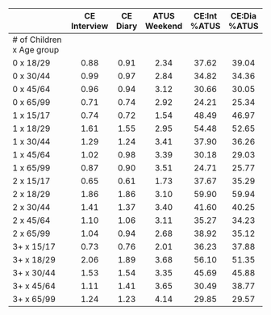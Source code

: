 
|                      | CE<br>Interview |  CE<br>Diary | ATUS<br>Weekend | CE:Int<br>%ATUS | CE:Dia<br>%ATUS |
| -------------------- | :----------: | :----------: | :----------: | :----------: | :----------: |
| # of Children x Age group |              |              |              |              |              |
| 0 x 18/29            |         0.88 |         0.91 |         2.34 |        37.62 |        39.04 |
| 0 x 30/44            |         0.99 |         0.97 |         2.84 |        34.82 |        34.36 |
| 0 x 45/64            |         0.96 |         0.94 |         3.12 |        30.66 |        30.05 |
| 0 x 65/99            |         0.71 |         0.74 |         2.92 |        24.21 |        25.34 |
| 1 x 15/17            |         0.74 |         0.72 |         1.54 |        48.49 |        46.97 |
| 1 x 18/29            |         1.61 |         1.55 |         2.95 |        54.48 |        52.65 |
| 1 x 30/44            |         1.29 |         1.24 |         3.41 |        37.90 |        36.26 |
| 1 x 45/64            |         1.02 |         0.98 |         3.39 |        30.18 |        29.03 |
| 1 x 65/99            |         0.87 |         0.90 |         3.51 |        24.71 |        25.77 |
| 2 x 15/17            |         0.65 |         0.61 |         1.73 |        37.67 |        35.29 |
| 2 x 18/29            |         1.86 |         1.86 |         3.10 |        59.90 |        59.94 |
| 2 x 30/44            |         1.41 |         1.37 |         3.40 |        41.60 |        40.25 |
| 2 x 45/64            |         1.10 |         1.06 |         3.11 |        35.27 |        34.23 |
| 2 x 65/99            |         1.04 |         0.94 |         2.68 |        38.92 |        35.12 |
| 3+ x 15/17           |         0.73 |         0.76 |         2.01 |        36.23 |        37.88 |
| 3+ x 18/29           |         2.06 |         1.89 |         3.68 |        56.10 |        51.35 |
| 3+ x 30/44           |         1.53 |         1.54 |         3.35 |        45.69 |        45.88 |
| 3+ x 45/64           |         1.11 |         1.41 |         3.65 |        30.49 |        38.77 |
| 3+ x 65/99           |         1.24 |         1.23 |         4.14 |        29.85 |        29.57 |

